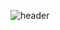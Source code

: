 ![header](https://capsule-render.vercel.app/api?type=waving&color=0:EEFF00,100:a82da8&text=Welcome%20to%20Minttoning%20GitHub%20👋&animation=twinkling&fontSize=35&fontAlignY=40&fontAlign=50&height=200)

